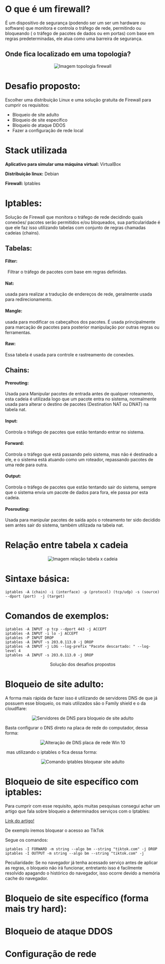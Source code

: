 # O que é um firewall?

É um dispositivo de segurança (podendo ser um ser um hardware ou software) que monitora e controla o tráfego de rede, permitindo ou bloqueando ( o tráfego de pacotes de dados ou em portas) com base em regras predeterminadas, ele atua como uma barreira de segurança.

## Onde fica localizado em uma topologia?

<p align="center">
  <img src="https://github.com/peagaaa/Iptables-firewall/blob/main/assets/topologia-firewall.jpg" alt="Imagem topologia firewall">
</p>

# Desafio proposto: 

Escolher uma distribuição Linux e uma solução gratuita de Firewall para cumprir os requisitos:

- Bloqueio de site adulto
- Bloqueio de site específico
- Bloqueio de ataque DDOS 
- Fazer a configuração de rede local

#  Stack utilizada

**Aplicativo para simular uma máquina virtual:** VirtualBox

**Distribuição linux:** Debian

**Firewall:** Iptables

# Iptables:

Solução de Firewall que monitora o tráfego de rede decidindo quais conexões/ pacotes serão permitidos e/ou bloqueados, sua particularidade é que ele faz isso utilizando tabelas com conjunto de regras chamadas cadeias (chains).

## Tabelas:

#### Filter:
 
Filtrar o tráfego de pacotes com base em regras definidas.

#### Nat: 

usada para realizar a tradução de endereços de rede, geralmente usada para redirecionamento.

#### Mangle: 

usada para modificar os cabeçalhos dos pacotes. É usada principalmente para marcação de pacotes para posterior manipulação por outras regras ou ferramentas.

#### Raw: 

Essa tabela é usada para controle e rastreamento de conexões.

## Chains: 

#### Prerouting: 

Usada para Manipular pacotes de entrada antes de qualquer roteamento, esta cadeia é utilizada logo que um pacote entra no sistema, normalmente usada para alterar o destino de pacotes (Destination NAT ou DNAT) na tabela nat. 

#### Input: 

Controla o tráfego de pacotes que estão tentando entrar no sistema.

#### Forward: 

Controla o tráfego que está passando pelo sistema, mas não é destinado a ele, e o sistema está atuando como um roteador, repassando pacotes de uma rede para outra.

#### Output: 

Controla o tráfego de pacotes que estão tentando sair do sistema, sempre que o sistema envia um pacote de dados para fora, ele passa por esta cadeia.

#### Posrouting: 

Usada para manipular pacotes de saída após o roteamento ter sido decidido sem antes sair do sistema, também utilizada na tabela nat.

# Relação entre tabela x cadeia

<p align="center">
  <img src="https://github.com/peagaaa/Iptables-firewall/blob/main/assets/iptables.jpg" alt="Imagem relação tabela x cadeia">
</p>

# Sintaxe básica:

` iptables -A (chain) -i (interface) -p (protocol) (tcp/udp) -s (source) --dport (port)  -j (target) `

# Comandos de exemplos:

```
iptables -A INPUT -p tcp --dport 443 -j ACCEPT​
iptables -A INPUT -i lo -j ACCEPT​
iptables -P INPUT DROP​
iptables -A INPUT -s 203.0.113.0 -j DROP​
iptables -A INPUT -j LOG --log-prefix "Pacote descartado: " --log-level 4​
iptables -A INPUT -s 203.0.113.0 -j DROP
```

<p style="text-align: center">Solução dos desafios propostos<p\>

# Bloqueio de site adulto:

A forma mais rápida de fazer isso é utilizando de servidores DNS de que já possuem esse bloqueio, os mais utilizados são o Family shield e o da cloudflare:

<p align="center">
  <img src="https://github.com/peagaaa/Iptables-firewall/blob/main/assets/DNS-BLOCK.png" alt="Servidores de DNS para bloqueio de site adulto">
</p>

Basta configurar o DNS direto na placa de rede do computador, dessa forma:

<p align="center">
  <img src="https://github.com/peagaaa/Iptables-firewall/blob/main/assets/mudarDNSplacaderede.png" alt="Alteração de DNS placa de rede Win 10">
</p>

 mas utilizando o iptables o fica dessa forma:

<p align="center">
  <img src="https://github.com/peagaaa/Iptables-firewall/blob/main/assets/comandoBlock.png" alt="Comando iptables bloquear site adulto">
</p>

# Bloqueio de site específico com iptables:

Para cumprir com esse requisito, após muitas pesquisas consegui achar um artigo que fala sobre bloqueio a determinados serviços com o Iptables:

[Link do artigo!](https://dejano.comunidades.net/bloqueando-facebookhttps-via-iptables)

De exemplo iremos bloquear o acesso ao TikTok

Segue os comandos: 

```
iptables -I FORWARD -m string --algo bm --string "tiktok.com" -j DROP
iptables -I OUTPUT -m string --algo bm --string "tiktok.com" -j 
```

Peculiaridade: Se no navegador já tenha acessado serviço antes de aplicar as regras, o bloqueio não irá funcionar, entretanto isso é facilmente resolvido apagando o histórico do navegador, isso ocorre devido a memória cache do navegador.

# Bloqueio de site específico (forma mais try hard):

# Bloqueio de ataque DDOS

# Configuração de rede

